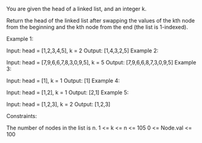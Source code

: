 You are given the head of a linked list, and an integer k.

Return the head of the linked list after swapping the values of the kth node from the beginning and the kth node from the end (the list is 1-indexed).

 

Example 1:


Input: head = [1,2,3,4,5], k = 2
Output: [1,4,3,2,5]
Example 2:

Input: head = [7,9,6,6,7,8,3,0,9,5], k = 5
Output: [7,9,6,6,8,7,3,0,9,5]
Example 3:

Input: head = [1], k = 1
Output: [1]
Example 4:

Input: head = [1,2], k = 1
Output: [2,1]
Example 5:

Input: head = [1,2,3], k = 2
Output: [1,2,3]
 

Constraints:

The number of nodes in the list is n.
1 <= k <= n <= 105
0 <= Node.val <= 100